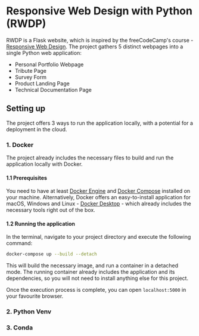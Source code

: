 # Responsive Web Design with Python (RWDP)
RWDP is a Flask website, which is inspired by the freeCodeCamp's course - [Responsive Web Design](https://www.freecodecamp.org/learn/2022/responsive-web-design/).
The project gathers 5 distinct webpages into a single Python web application:
- Personal Portfolio Webpage
- Tribute Page
- Survey Form
- Product Landing Page
- Technical Documentation Page

## Setting up
The project offers 3 ways to run the application locally, with a potential for a deployment in the cloud.

### 1. Docker
The project already includes the necessary files to build and run the application locally with Docker.

#### 1.1 Prerequisites
You need to have at least [Docker Engine](https://docs.docker.com/engine/) and [Docker Compose](https://docs.docker.com/compose/) installed on your machine.
Alternatively, Docker offers an easy-to-install application for macOS, Windows and Linux - [Docker Desktop](https://docs.docker.com/get-docker/) - which already includes the necessary tools right out of the box.

#### 1.2 Running the application
In the terminal, navigate to your project directory and execute the following command:
```bash
docker-compose up --build --detach
 ```
This will build the necessary image, and run a container in a detached mode. 
The running container already includes the application and its dependencies, so you will not need to install anything else for this project.

Once the execution process is complete, you can open `localhost:5000` in your favourite browser.

### 2. Python Venv

### 3. Conda
